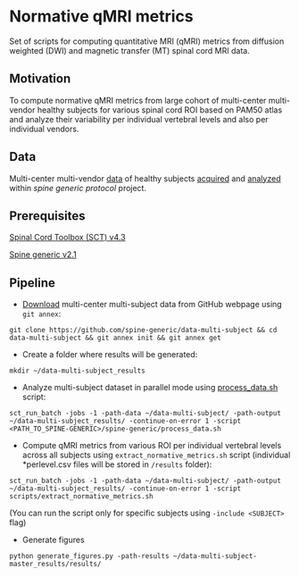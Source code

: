 # Normative qMRI metrics

Set of scripts for computing quantitative MRI (qMRI) metrics from diffusion weighted (DWI) and magnetic transfer (MT) spinal cord MRI data.

## Motivation

To compute normative qMRI metrics from large cohort of multi-center multi-vendor healthy subjects for various spinal cord ROI based on PAM50 atlas and analyze their variability per individual vertebral levels and also per individual vendors.

## Data 

Multi-center multi-vendor [data](https://spine-generic.readthedocs.io/en/latest/index.html) of healthy subjects [acquired](https://osf.io/tt4z9/) and [analyzed](https://spine-generic.readthedocs.io/en/latest/documentation.html#getting-started) within _spine generic protocol_ project.

## Prerequisites
[Spinal Cord Toolbox (SCT) v4.3](https://github.com/neuropoly/spinalcordtoolbox)

[Spine generic v2.1](https://github.com/sct-pipeline/spine-generic)

## Pipeline
- [Download](https://github.com/spine-generic/data-multi-subject#download) multi-center multi-subject data from GitHub webpage using ``git annex``:

`git clone https://github.com/spine-generic/data-multi-subject && cd data-multi-subject && git annex init && git annex get`

- Create a folder where results will be generated:

`mkdir ~/data-multi-subject_results`

- Analyze multi-subject dataset in parallel mode using [process_data.sh](https://github.com/spine-generic/spine-generic/blob/master/process_data.sh) script:

`sct_run_batch -jobs -1 -path-data ~/data-multi-subject/ -path-output ~/data-multi-subject_results/ -continue-on-error 1 -script <PATH_TO_SPINE-GENERIC>/spine-generic/process_data.sh`

- Compute qMRI metrics from various ROI per individual vertebral levels across all subjects using `extract_normative_metrics.sh` script (individual \*perlevel.csv files will be stored in `/results` folder):

`sct_run_batch -jobs -1 -path-data ~/data-multi-subject/ -path-output ~/data-multi-subject_results/ -continue-on-error 1 -script scripts/extract_normative_metrics.sh`

(You can run the script only for specific subjects using `-include <SUBJECT>` flag)

- Generate figures

`python generate_figures.py -path-results ~/data-multi-subject-master_results/results/`
